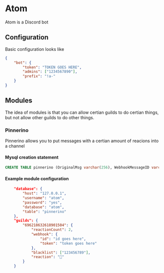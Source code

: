 # Atom
Atom is a Discord bot

## Configuration
Basic configuration looks like
```json
{
    "bot": {
        "token": "TOKEN GOES HERE",
        "admins": ["1234567890"],
        "prefix": "!a-"
    }
}
```
## Modules
The idea of modules is that you can allow certian guilds to do certian things, but not allow other guilds to do other things.

### Pinnerino
Pinnerino allows you to put messages with a certian amount of reacions into a channel
#### Mysql creation statement
```sql
CREATE TABLE pinnerino (OriginalMsg varchar(256), WebhookMessageID varchar(256));
```

#### Example module configuration
```json
    "database": {
        "host": "127.0.0.1",
        "username": "atom",
        "password": "yes",
        "database": "atom",
        "table": "pinnerino"
    },
    "guilds": {
        "696218632618901504": {
            "reactionCount": 2,
            "webhook": {
                "id": "id goes here",
                "token": "token goes here"
            },
            "blacklist": ["123456789"],
            "reaction": "📌"
        }
    }
```